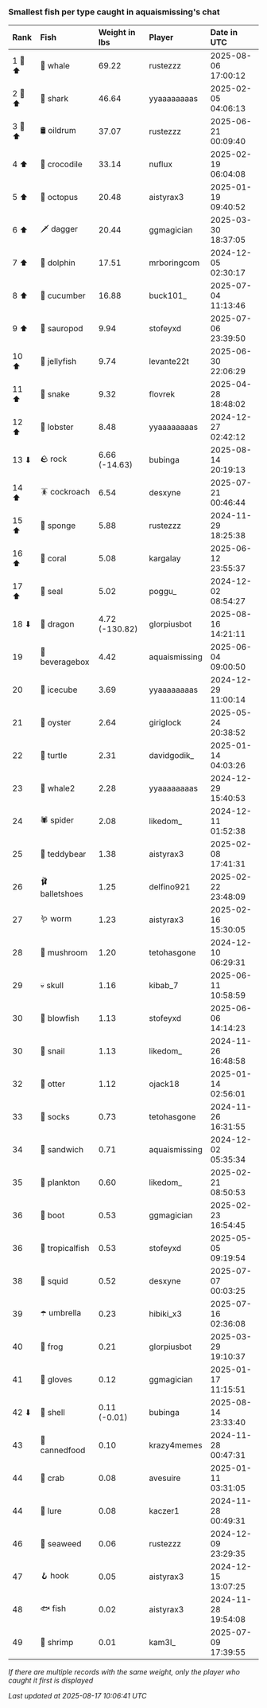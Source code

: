 ### Smallest fish per type caught in aquaismissing's chat

| Rank   | Fish            | Weight in lbs  | Player        | Date in UTC         |
|:-------|:----------------|:---------------|:--------------|:--------------------|
| 1 🥇 ⬆ | 🐳 whale        | 69.22          | rustezzz      | 2025-08-06 17:00:12 |
| 2 🥈 ⬆ | 🦈 shark        | 46.64          | yyaaaaaaaas   | 2025-02-05 04:06:13 |
| 3 🥉 ⬆ | 🛢️ oildrum       | 37.07          | rustezzz      | 2025-06-21 00:09:40 |
| 4 ⬆    | 🐊 crocodile    | 33.14          | nuflux        | 2025-02-19 06:04:08 |
| 5 ⬆    | 🐙 octopus      | 20.48          | aistyrax3     | 2025-01-19 09:40:52 |
| 6 ⬆    | 🗡️ dagger        | 20.44          | ggmagician    | 2025-03-30 18:37:05 |
| 7 ⬆    | 🐬 dolphin      | 17.51          | mrboringcom   | 2024-12-05 02:30:17 |
| 8 ⬆    | 🥒 cucumber     | 16.88          | buck101_      | 2025-07-04 11:13:46 |
| 9 ⬆    | 🦕 sauropod     | 9.94           | stofeyxd      | 2025-07-06 23:39:50 |
| 10 ⬆   | 🪼 jellyfish    | 9.74           | levante22t    | 2025-06-30 22:06:29 |
| 11 ⬆   | 🐍 snake        | 9.32           | flovrek       | 2025-04-28 18:48:02 |
| 12 ⬆   | 🦞 lobster      | 8.48           | yyaaaaaaaas   | 2024-12-27 02:42:12 |
| 13 ⬇   | 🪨 rock         | 6.66 (-14.63)  | bubinga       | 2025-08-14 20:19:13 |
| 14 ⬆   | 🪳 cockroach    | 6.54           | desxyne       | 2025-07-21 00:46:44 |
| 15 ⬆   | 🧽 sponge       | 5.88           | rustezzz      | 2024-11-29 18:25:38 |
| 16 ⬆   | 🪸 coral        | 5.08           | kargalay      | 2025-06-12 23:55:37 |
| 17 ⬆   | 🦭 seal         | 5.02           | poggu_        | 2024-12-02 08:54:27 |
| 18 ⬇   | 🐉 dragon       | 4.72 (-130.82) | glorpiusbot   | 2025-08-16 14:21:11 |
| 19     | 🧃 beveragebox  | 4.42           | aquaismissing | 2025-06-04 09:00:50 |
| 20     | 🧊 icecube      | 3.69           | yyaaaaaaaas   | 2024-12-29 11:00:14 |
| 21     | 🦪 oyster       | 2.64           | giriglock     | 2025-05-24 20:38:52 |
| 22     | 🐢 turtle       | 2.31           | davidgodik_   | 2025-01-14 04:03:26 |
| 23     | 🐋 whale2       | 2.28           | yyaaaaaaaas   | 2024-12-29 15:40:53 |
| 24     | 🕷️ spider        | 2.08           | likedom_      | 2024-12-11 01:52:38 |
| 25     | 🧸 teddybear    | 1.38           | aistyrax3     | 2025-02-08 17:41:31 |
| 26     | 🩰 balletshoes  | 1.25           | delfino921    | 2025-02-22 23:48:09 |
| 27     | 🪱 worm         | 1.23           | aistyrax3     | 2025-02-16 15:30:05 |
| 28     | 🍄 mushroom     | 1.20           | tetohasgone   | 2024-12-10 06:29:31 |
| 29     | 💀 skull        | 1.16           | kibab_7       | 2025-06-11 10:58:59 |
| 30     | 🐡 blowfish     | 1.13           | stofeyxd      | 2025-06-06 14:14:23 |
| 30     | 🐌 snail        | 1.13           | likedom_      | 2024-11-26 16:48:58 |
| 32     | 🦦 otter        | 1.12           | ojack18       | 2025-01-14 02:56:01 |
| 33     | 🧦 socks        | 0.73           | tetohasgone   | 2024-11-26 16:31:55 |
| 34     | 🥪 sandwich     | 0.71           | aquaismissing | 2024-12-02 05:35:34 |
| 35     | 🦠 plankton     | 0.60           | likedom_      | 2025-02-21 08:50:53 |
| 36     | 👢 boot         | 0.53           | ggmagician    | 2025-02-23 16:54:45 |
| 36     | 🐠 tropicalfish | 0.53           | stofeyxd      | 2025-05-05 09:19:54 |
| 38     | 🦑 squid        | 0.52           | desxyne       | 2025-07-07 00:03:25 |
| 39     | ☂️ umbrella      | 0.23           | hibiki_x3     | 2025-07-16 02:36:08 |
| 40     | 🐸 frog         | 0.21           | glorpiusbot   | 2025-03-29 19:10:37 |
| 41     | 🧤 gloves       | 0.12           | ggmagician    | 2025-01-17 11:15:51 |
| 42 ⬇   | 🐚 shell        | 0.11 (-0.01)   | bubinga       | 2025-08-14 23:33:40 |
| 43     | 🥫 cannedfood   | 0.10           | krazy4memes   | 2024-11-28 00:47:31 |
| 44     | 🦀 crab         | 0.08           | avesuire      | 2025-01-11 03:31:05 |
| 44     | 🎏 lure         | 0.08           | kaczer1       | 2024-11-28 00:49:31 |
| 46     | 🌿 seaweed      | 0.06           | rustezzz      | 2024-12-09 23:29:35 |
| 47     | 🪝 hook         | 0.05           | aistyrax3     | 2024-12-15 13:07:25 |
| 48     | 🐟 fish         | 0.02           | aistyrax3     | 2024-11-28 19:54:08 |
| 49     | 🦐 shrimp       | 0.01           | kam3l_        | 2025-07-09 17:39:55 |

_If there are multiple records with the same weight, only the player who caught it first is displayed_

_Last updated at 2025-08-17 10:06:41 UTC_